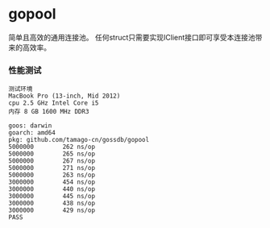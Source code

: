 # gopool
简单且高效的通用连接池。
任何struct只需要实现IClient接口即可享受本连接池带来的高效率。

### 性能测试 


    测试环境
    MacBook Pro (13-inch, Mid 2012) 
    cpu 2.5 GHz Intel Core i5
    内存 8 GB 1600 MHz DDR3

    goos: darwin
    goarch: amd64
    pkg: github.com/tamago-cn/gossdb/gopool
    5000000	       262 ns/op
    5000000	       265 ns/op
    5000000	       267 ns/op
    5000000	       271 ns/op
    5000000	       263 ns/op
    3000000	       454 ns/op
    3000000	       440 ns/op
    3000000	       445 ns/op
    3000000	       438 ns/op
    3000000	       429 ns/op
    PASS